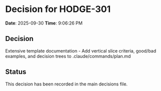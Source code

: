 # Decision for HODGE-301

**Date**: 2025-09-30
**Time**: 9:06:26 PM

## Decision
Extensive template documentation - Add vertical slice criteria, good/bad examples, and decision trees to .claude/commands/plan.md

## Status
This decision has been recorded in the main decisions file.
